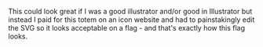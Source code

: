 This could look great if I was a good illustrator and/or good in Illustrator but instead I paid for this totem on an icon website and had to painstakingly edit the SVG so it looks acceptable on a flag - and that's exactly how this flag looks.
